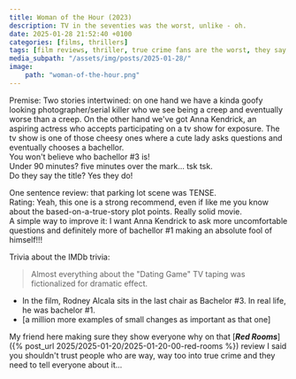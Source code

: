 ```yaml
---
title: Woman of the Hour (2023)
description: TV in the seventies was the worst, unlike - oh.
date: 2025-01-28 21:52:40 +0100
categories: [films, thrillers]
tags: [film reviews, thriller, true crime fans are the worst, they say the title]
media_subpath: "/assets/img/posts/2025-01-28/"
image:
    path: "woman-of-the-hour.png"
---
```

<span class="reviewsection">Premise:</span> Two stories intertwined: on one hand we have a kinda goofy looking photographer/serial killer who we see being a creep and eventually worse than a creep. On the other hand we've got Anna Kendrick, an aspiring actress who accepts participating on a tv show for exposure. The tv show is one of those cheesy ones where a cute lady asks questions and eventually chooses a bachellor.<br/>You won't believe who bachellor #3 is!<br/>
<span class="reviewsection">Under 90 minutes?</span> five minutes over the mark... tsk tsk.<br/>
<span class="reviewsection">Do they say the title?</span> Yes they do!

<span class="reviewsection">One sentence review:</span> that parking lot scene was TENSE.<br/>
<span class="reviewsection">Rating:</span> Yeah, this one is a strong recommend, even if like me you know about the based-on-a-true-story plot points. Really solid movie.<br/>
<span class="reviewsection">A simple way to improve it:</span> I want Anna Kendrick to ask more uncomfortable questions and definitely more of bachellor #1 making an absolute fool of himself!!!

<span class="reviewsection">Trivia about the IMDb trivia:</span>
> Almost everything about the "Dating Game" TV taping was fictionalized for dramatic effect.
- In the film, Rodney Alcala sits in the last chair as Bachelor #3. In real life, he was bachelor #1.
- [a million more examples of small changes as important as that one]

My friend here making sure they show everyone why on that [***Red Rooms***]({% post_url 2025/2025-01-20/2025-01-20-00-red-rooms %}) review I said you shouldn't trust people who are way, way too into true crime and they need to tell everyone about it...